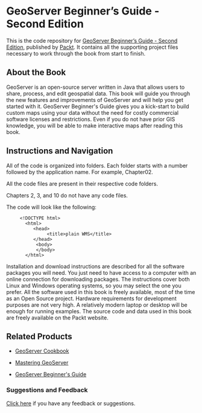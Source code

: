 # GeoServer Beginner’s Guide - Second Edition
This is the code repository for [GeoServer Beginner’s Guide - Second Edition](https://www.packtpub.com/application-development/geoserver-beginner’s-guide-second-edition?utm_source=github&utm_medium=repository&utm_campaign=9781788297370), published by [Packt](https://www.packtpub.com/?utm_source=github). It contains all the supporting project files necessary to work through the book from start to finish.
## About the Book
GeoServer is an open-source server written in Java that allows users to share, process, and edit geospatial data. This book will guide you through the new features and improvements of GeoServer and will help you get started with it. GeoServer Beginner's Guide gives you a kick-start to build custom maps using your data without the need for costly commercial software licenses and restrictions. Even if you do not have prior GIS knowledge, you will be able to make interactive maps after reading this book.


## Instructions and Navigation
All of the code is organized into folders. Each folder starts with a number followed by the application name. For example, Chapter02.

All the code files are present in their respective code folders.

Chapters 2, 3, and 10 do not have any code files.


The code will look like the following:
```
     <!DOCTYPE html> 
       <html> 
          <head> 
               <title>plain WMS</title> 
          </head> 
           <body> 
           </body> 
       </html>
```

Installation and download instructions are described for all the software packages you will need. You just need to have access to a computer with an online connection for downloading packages. The instructions cover both Linux and Windows operating systems, so you may select the one you prefer. All the software used in this book is freely available, most of the time as an Open Source project. Hardware requirements for development purposes are not very high. A relatively modern laptop or desktop will be enough for running examples. The source code and data used in this book are freely available on the Packt website.

## Related Products
* [GeoServer Cookbook](https://www.packtpub.com/application-development/geoserver-cookbook?utm_source=github&utm_medium=repository&utm_campaign=9781783289615)

* [Mastering GeoServer](https://www.packtpub.com/networking-and-servers/mastering-geoserver?utm_source=github&utm_medium=repository&utm_campaign=9781783287697)

* [GeoServer Beginner's Guide](https://www.packtpub.com/application-development/geoserver-beginner’s-guide?utm_source=github&utm_medium=repository&utm_campaign=9781849516686)

### Suggestions and Feedback
[Click here](https://docs.google.com/forms/d/e/1FAIpQLSe5qwunkGf6PUvzPirPDtuy1Du5Rlzew23UBp2S-P3wB-GcwQ/viewform) if you have any feedback or suggestions.

